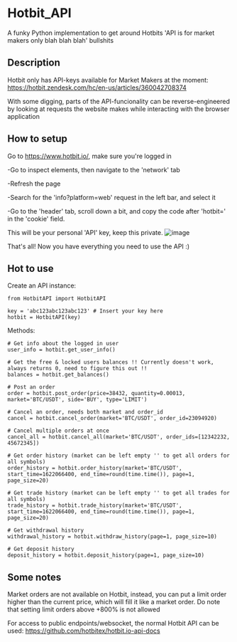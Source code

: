 # Hotbit_API
A funky Python implementation to get around Hotbits 'API is for market makers only blah blah blah' bullshits

## Description
Hotbit only has API-keys available for Market Makers at the moment: https://hotbit.zendesk.com/hc/en-us/articles/360042708374

With some digging, parts of the API-funcionality can be reverse-engineered by looking at requests the website makes while interacting with the browser application

## How to setup

Go to https://www.hotbit.io/, make sure you're logged in

-Go to inspect elements, then navigate to the 'network' tab

-Refresh the page

-Search for the 'info?platform=web' request in the left bar, and select it

-Go to the 'header' tab, scroll down a bit, and copy the code after 'hotbit=' in the 'cookie' field. 

This will be your personal 'API' key, keep this private.
![image](https://user-images.githubusercontent.com/35689067/120799363-ec6ad280-c53e-11eb-88a9-1c16503bcfba.png)

That's all! Now you have everything you need to use the API :)

## Hot to use

Create an API instance:

```
from HotbitAPI import HotbitAPI

key = 'abc123abc123abc123' # Insert your key here
hotbit = HotbitAPI(key)
```

Methods:

```
# Get info about the logged in user
user_info = hotbit.get_user_info()

# Get the free & locked users balances !! Currently doesn't work, always returns 0, need to figure this out !!
balances = hotbit.get_balances()

# Post an order
order = hotbit.post_order(price=38432, quantity=0.00013, market='BTC/USDT', side='BUY', type='LIMIT')

# Cancel an order, needs both market and order_id
cancel = hotbit.cancel_order(market='BTC/USDT', order_id=23094920)

# Cancel multiple orders at once
cancel_all = hotbit.cancel_all(market='BTC/USDT', order_ids=[12342232, 45672345])

# Get order history (market can be left empty '' to get all orders for all symbols)
order_history = hotbit.order_history(market='BTC/USDT', start_time=1622066400, end_time=round(time.time()), page=1, page_size=20)

# Get trade history (market can be left empty '' to get all trades for all symbols)
trade_history = hotbit.trade_history(market='BTC/USDT', start_time=1622066400, end_time=round(time.time()), page=1, page_size=20)

# Get withdrawal history
withdrawal_history = hotbit.withdraw_history(page=1, page_size=10)

# Get deposit history
deposit_history = hotbit.deposit_history(page=1, page_size=10)
```

## Some notes

Market orders are not available on Hotbit, instead, you can put a limit order higher than the current price, which will fill it like a market order.
Do note that setting limit orders above +800% is not allowed

For access to public endpoints/websocket, the normal Hotbit API can be used: https://github.com/hotbitex/hotbit.io-api-docs
